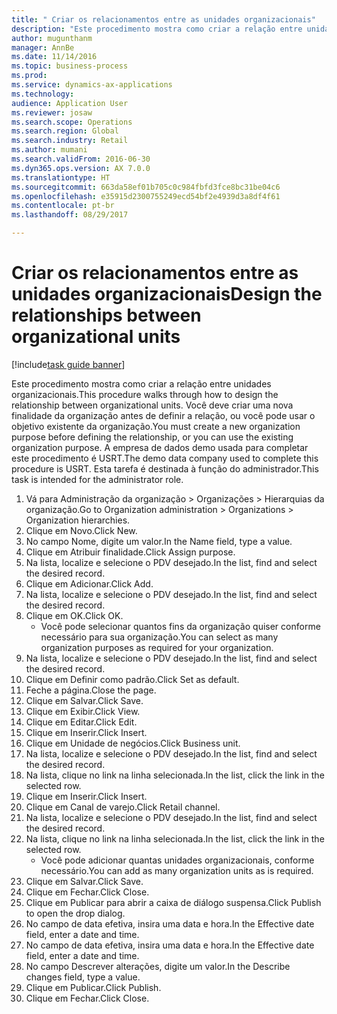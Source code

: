 ```yaml
--- 
title: " Criar os relacionamentos entre as unidades organizacionais"
description: "Este procedimento mostra como criar a relação entre unidades organizacionais."
author: mugunthanm
manager: AnnBe
ms.date: 11/14/2016
ms.topic: business-process
ms.prod: 
ms.service: dynamics-ax-applications
ms.technology: 
audience: Application User
ms.reviewer: josaw
ms.search.scope: Operations
ms.search.region: Global
ms.search.industry: Retail
ms.author: mumani
ms.search.validFrom: 2016-06-30
ms.dyn365.ops.version: AX 7.0.0
ms.translationtype: HT
ms.sourcegitcommit: 663da58ef01b705c0c984fbfd3fce8bc31be04c6
ms.openlocfilehash: e35915d2300755249ecd54bf2e4939d3a8df4f61
ms.contentlocale: pt-br
ms.lasthandoff: 08/29/2017

---
```

# <a name="design-the-relationships-between-organizational-units"></a><span data-ttu-id="fc701-103"> Criar os relacionamentos entre as unidades organizacionais</span><span class="sxs-lookup"><span data-stu-id="fc701-103">Design the relationships between organizational units</span></span>

[!include[task guide banner](../includes/task-guide-banner.md)]

<span data-ttu-id="fc701-104">Este procedimento mostra como criar a relação entre unidades organizacionais.</span><span class="sxs-lookup"><span data-stu-id="fc701-104">This procedure walks through how to design the relationship between organizational units.</span></span> <span data-ttu-id="fc701-105">Você deve criar uma nova finalidade da organização antes de definir a relação, ou você pode usar o objetivo existente da organização.</span><span class="sxs-lookup"><span data-stu-id="fc701-105">You must create a new organization purpose before defining the relationship, or you can use the existing organization purpose.</span></span> <span data-ttu-id="fc701-106">A empresa de dados demo usada para completar este procedimento é USRT.</span><span class="sxs-lookup"><span data-stu-id="fc701-106">The demo data company used to complete this procedure is USRT.</span></span> <span data-ttu-id="fc701-107">Esta tarefa é destinada à função do administrador.</span><span class="sxs-lookup"><span data-stu-id="fc701-107">This task is intended for the administrator role.</span></span>

1. <span data-ttu-id="fc701-108">Vá para Administração da organização > Organizações > Hierarquias da organização.</span><span class="sxs-lookup"><span data-stu-id="fc701-108">Go to Organization administration > Organizations > Organization hierarchies.</span></span>
2. <span data-ttu-id="fc701-109">Clique em Novo.</span><span class="sxs-lookup"><span data-stu-id="fc701-109">Click New.</span></span>
3. <span data-ttu-id="fc701-110">No campo Nome, digite um valor.</span><span class="sxs-lookup"><span data-stu-id="fc701-110">In the Name field, type a value.</span></span>
4. <span data-ttu-id="fc701-111">Clique em Atribuir finalidade.</span><span class="sxs-lookup"><span data-stu-id="fc701-111">Click Assign purpose.</span></span>
5. <span data-ttu-id="fc701-112">Na lista, localize e selecione o PDV desejado.</span><span class="sxs-lookup"><span data-stu-id="fc701-112">In the list, find and select the desired record.</span></span>
6. <span data-ttu-id="fc701-113">Clique em Adicionar.</span><span class="sxs-lookup"><span data-stu-id="fc701-113">Click Add.</span></span>
7. <span data-ttu-id="fc701-114">Na lista, localize e selecione o PDV desejado.</span><span class="sxs-lookup"><span data-stu-id="fc701-114">In the list, find and select the desired record.</span></span>
8. <span data-ttu-id="fc701-115">Clique em OK.</span><span class="sxs-lookup"><span data-stu-id="fc701-115">Click OK.</span></span>
    * <span data-ttu-id="fc701-116">Você pode selecionar quantos fins da organização quiser conforme necessário para sua organização.</span><span class="sxs-lookup"><span data-stu-id="fc701-116">You can select as many organization purposes as required for your organization.</span></span>  
9. <span data-ttu-id="fc701-117">Na lista, localize e selecione o PDV desejado.</span><span class="sxs-lookup"><span data-stu-id="fc701-117">In the list, find and select the desired record.</span></span>
10. <span data-ttu-id="fc701-118">Clique em Definir como padrão.</span><span class="sxs-lookup"><span data-stu-id="fc701-118">Click Set as default.</span></span>
11. <span data-ttu-id="fc701-119">Feche a página.</span><span class="sxs-lookup"><span data-stu-id="fc701-119">Close the page.</span></span>
12. <span data-ttu-id="fc701-120">Clique em Salvar.</span><span class="sxs-lookup"><span data-stu-id="fc701-120">Click Save.</span></span>
13. <span data-ttu-id="fc701-121">Clique em Exibir.</span><span class="sxs-lookup"><span data-stu-id="fc701-121">Click View.</span></span>
14. <span data-ttu-id="fc701-122">Clique em Editar.</span><span class="sxs-lookup"><span data-stu-id="fc701-122">Click Edit.</span></span>
15. <span data-ttu-id="fc701-123">Clique em Inserir.</span><span class="sxs-lookup"><span data-stu-id="fc701-123">Click Insert.</span></span>
16. <span data-ttu-id="fc701-124">Clique em Unidade de negócios.</span><span class="sxs-lookup"><span data-stu-id="fc701-124">Click Business unit.</span></span>
17. <span data-ttu-id="fc701-125">Na lista, localize e selecione o PDV desejado.</span><span class="sxs-lookup"><span data-stu-id="fc701-125">In the list, find and select the desired record.</span></span>
18. <span data-ttu-id="fc701-126">Na lista, clique no link na linha selecionada.</span><span class="sxs-lookup"><span data-stu-id="fc701-126">In the list, click the link in the selected row.</span></span>
19. <span data-ttu-id="fc701-127">Clique em Inserir.</span><span class="sxs-lookup"><span data-stu-id="fc701-127">Click Insert.</span></span>
20. <span data-ttu-id="fc701-128">Clique em Canal de varejo.</span><span class="sxs-lookup"><span data-stu-id="fc701-128">Click Retail channel.</span></span>
21. <span data-ttu-id="fc701-129">Na lista, localize e selecione o PDV desejado.</span><span class="sxs-lookup"><span data-stu-id="fc701-129">In the list, find and select the desired record.</span></span>
22. <span data-ttu-id="fc701-130">Na lista, clique no link na linha selecionada.</span><span class="sxs-lookup"><span data-stu-id="fc701-130">In the list, click the link in the selected row.</span></span>
    * <span data-ttu-id="fc701-131">Você pode adicionar quantas unidades organizacionais, conforme necessário.</span><span class="sxs-lookup"><span data-stu-id="fc701-131">You can add as many organization units as is required.</span></span>  
23. <span data-ttu-id="fc701-132">Clique em Salvar.</span><span class="sxs-lookup"><span data-stu-id="fc701-132">Click Save.</span></span>
24. <span data-ttu-id="fc701-133">Clique em Fechar.</span><span class="sxs-lookup"><span data-stu-id="fc701-133">Click Close.</span></span>
25. <span data-ttu-id="fc701-134">Clique em Publicar para abrir a caixa de diálogo suspensa.</span><span class="sxs-lookup"><span data-stu-id="fc701-134">Click Publish to open the drop dialog.</span></span>
26. <span data-ttu-id="fc701-135">No campo de data efetiva, insira uma data e hora.</span><span class="sxs-lookup"><span data-stu-id="fc701-135">In the Effective date field, enter a date and time.</span></span>
27. <span data-ttu-id="fc701-136">No campo de data efetiva, insira uma data e hora.</span><span class="sxs-lookup"><span data-stu-id="fc701-136">In the Effective date field, enter a date and time.</span></span>
28. <span data-ttu-id="fc701-137">No campo Descrever alterações, digite um valor.</span><span class="sxs-lookup"><span data-stu-id="fc701-137">In the Describe changes field, type a value.</span></span>
29. <span data-ttu-id="fc701-138">Clique em Publicar.</span><span class="sxs-lookup"><span data-stu-id="fc701-138">Click Publish.</span></span>
30. <span data-ttu-id="fc701-139">Clique em Fechar.</span><span class="sxs-lookup"><span data-stu-id="fc701-139">Click Close.</span></span>


